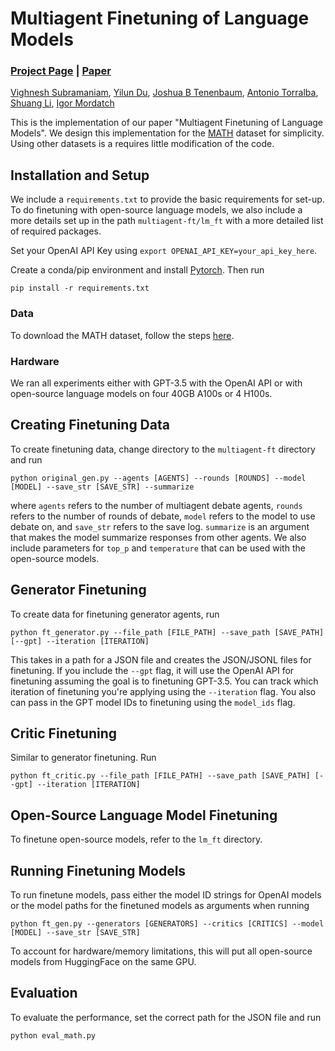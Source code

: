 # Multiagent Finetuning of Language Models
### [Project Page]() | [Paper]()

[Vighnesh Subramaniam](https://vsubramaniam851.github.io/),
[Yilun Du](https://yilundu.github.io/),
[Joshua B Tenenbaum](https://scholar.google.com/citations?user=rRJ9wTJMUB8C&hl=en),
[Antonio Torralba](https://groups.csail.mit.edu/vision/torralbalab/),
[Shuang Li](https://people.csail.mit.edu/lishuang/),
[Igor Mordatch](https://scholar.google.com/citations?user=Vzr1RukAAAAJ&hl=en)

This is the implementation of our paper "Multiagent Finetuning of Language Models". We design this implementation for the [MATH](https://arxiv.org/pdf/2103.03874) dataset for simplicity. Using other datasets is a requires little modification of the code.

## Installation and Setup
We include a `requirements.txt` to provide the basic requirements for set-up. To do finetuning with open-source language models, we also include a more details set up in the path `multiagent-ft/lm_ft` with a more detailed list of required packages.

Set your OpenAI API Key using `export OPENAI_API_KEY=your_api_key_here`.

Create a conda/pip environment and install [Pytorch](https://pytorch.org/).
Then run
```
pip install -r requirements.txt
```

### Data
To download the MATH dataset, follow the steps [here](https://github.com/hendrycks/math/).

### Hardware
We ran all experiments either with GPT-3.5 with the OpenAI API or with open-source language models on four 40GB A100s or 4 H100s. 

## Creating Finetuning Data
To create finetuning data, change directory to the `multiagent-ft` directory and run
```
python original_gen.py --agents [AGENTS] --rounds [ROUNDS] --model [MODEL] --save_str [SAVE_STR] --summarize
```
where `agents` refers to the number of multiagent debate agents, `rounds` refers to the number of rounds of debate, `model` refers to the model to use debate on, and `save_str` refers to the save log. `summarize` is an argument that makes the model summarize responses from other agents. We also include parameters for `top_p` and `temperature` that can be used with the open-source models.

## Generator Finetuning
To create data for finetuning generator agents, run 
```
python ft_generator.py --file_path [FILE_PATH] --save_path [SAVE_PATH] [--gpt] --iteration [ITERATION]
```

This takes in a path for a JSON file and creates the JSON/JSONL files for finetuning. If you include the `--gpt` flag, it will use the OpenAI API for finetuning assuming the goal is to finetuning GPT-3.5. You can track which iteration of finetuning you're applying using the `--iteration` flag. You also can pass in the GPT model IDs to finetuning using the `model_ids` flag.

## Critic Finetuning
Similar to generator finetuning. Run
```
python ft_critic.py --file_path [FILE_PATH] --save_path [SAVE_PATH] [--gpt] --iteration [ITERATION]
```

## Open-Source Language Model Finetuning
To finetune open-source models, refer to the `lm_ft` directory.

## Running Finetuning Models
To run finetune models, pass either the model ID strings for OpenAI models or the model paths for the finetuned models as arguments when running
```
python ft_gen.py --generators [GENERATORS] --critics [CRITICS] --model [MODEL] --save_str [SAVE_STR]
```

To account for hardware/memory limitations, this will put all open-source models from HuggingFace on the same GPU. 

## Evaluation
To evaluate the performance, set the correct path for the JSON file and run
```
python eval_math.py
```
